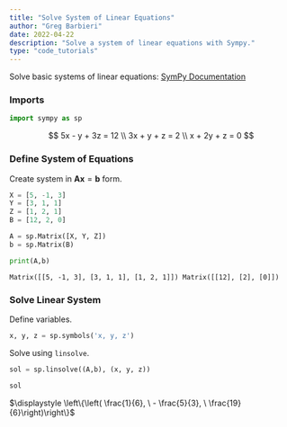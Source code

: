 ```yaml
---
title: "Solve System of Linear Equations"
author: "Greg Barbieri"
date: 2022-04-22
description: "Solve a system of linear equations with Sympy."
type: "code_tutorials"
---
```


Solve basic systems of linear equations: [SymPy Documentation](https://docs.sympy.org/latest/modules/solvers/solveset.html#sympy.solvers.solveset.linsolve)

### Imports


```python
import sympy as sp
```

$$ 5x - y + 3z = 12 \\
3x + y + z = 2 \\
x + 2y + z = 0 $$

### Define System of Equations

Create system in $\textbf{A}\textbf{x}=\textbf{b}$ form.


```python
X = [5, -1, 3]
Y = [3, 1, 1]
Z = [1, 2, 1]
B = [12, 2, 0]

A = sp.Matrix([X, Y, Z])
b = sp.Matrix(B)

print(A,b)
```

    Matrix([[5, -1, 3], [3, 1, 1], [1, 2, 1]]) Matrix([[12], [2], [0]])


### Solve Linear System

Define variables.

```python
x, y, z = sp.symbols('x, y, z')
```

Solve using `linsolve`.


```python
sol = sp.linsolve((A,b), (x, y, z))

sol
```




$\displaystyle \left\{\left( \frac{1}{6}, \  - \frac{5}{3}, \  \frac{19}{6}\right)\right\}$


